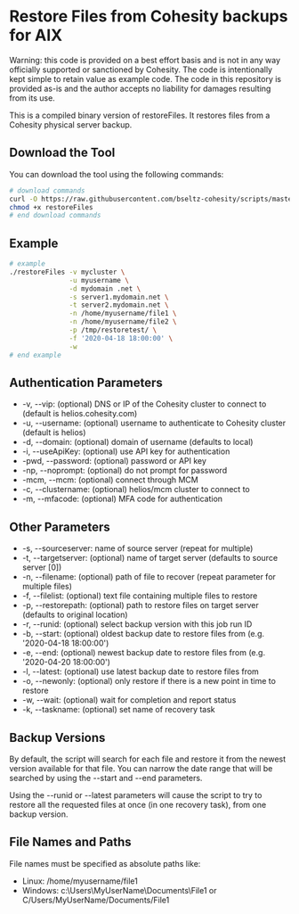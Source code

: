 # Restore Files from Cohesity backups for AIX

Warning: this code is provided on a best effort basis and is not in any way officially supported or sanctioned by Cohesity. The code is intentionally kept simple to retain value as example code. The code in this repository is provided as-is and the author accepts no liability for damages resulting from its use.

This is a compiled binary version of restoreFiles. It restores files from a Cohesity physical server backup.

## Download the Tool

You can download the tool using the following commands:

```bash
# download commands
curl -O https://raw.githubusercontent.com/bseltz-cohesity/scripts/master/aix/restoreFiles/restoreFiles
chmod +x restoreFiles
# end download commands
```

## Example

```bash
# example
./restoreFiles -v mycluster \
               -u myusername \
               -d mydomain .net \
               -s server1.mydomain.net \
               -t server2.mydomain.net \
               -n /home/myusername/file1 \
               -n /home/myusername/file2 \
               -p /tmp/restoretest/ \
               -f '2020-04-18 18:00:00' \
               -w
# end example
```

## Authentication Parameters

* -v, --vip: (optional) DNS or IP of the Cohesity cluster to connect to (default is helios.cohesity.com)
* -u, --username: (optional) username to authenticate to Cohesity cluster (default is helios)
* -d, --domain: (optional) domain of username (defaults to local)
* -i, --useApiKey: (optional) use API key for authentication
* -pwd, --password: (optional) password or API key
* -np, --noprompt: (optional) do not prompt for password
* -mcm, --mcm: (optional) connect through MCM
* -c, --clustername: (optional) helios/mcm cluster to connect to
* -m, --mfacode: (optional) MFA code for authentication

## Other Parameters

* -s, --sourceserver: name of source server (repeat for multiple)
* -t, --targetserver: (optional) name of target server (defaults to source server [0])
* -n, --filename: (optional) path of file to recover (repeat parameter for multiple files)
* -f, --filelist: (optional) text file containing multiple files to restore
* -p, --restorepath: (optional) path to restore files on target server (defaults to original location)
* -r, --runid: (optional) select backup version with this job run ID
* -b, --start: (optional) oldest backup date to restore files from (e.g. '2020-04-18 18:00:00')
* -e, --end: (optional) newest backup date to restore files from (e.g. '2020-04-20 18:00:00')
* -l, --latest: (optional) use latest backup date to restore files from
* -o, --newonly: (optional) only restore if there is a new point in time to restore
* -w, --wait: (optional) wait for completion and report status
* -k, --taskname: (optional) set name of recovery task

## Backup Versions

By default, the script will search for each file and restore it from the newest version available for that file. You can narrow the date range that will be searched by using the --start and --end parameters.

Using the --runid or --latest parameters will cause the script to try to restore all the requested files at once (in one recovery task), from one backup version.

## File Names and Paths

File names must be specified as absolute paths like:

* Linux: /home/myusername/file1
* Windows: c:\Users\MyUserName\Documents\File1 or C/Users/MyUserName/Documents/File1
